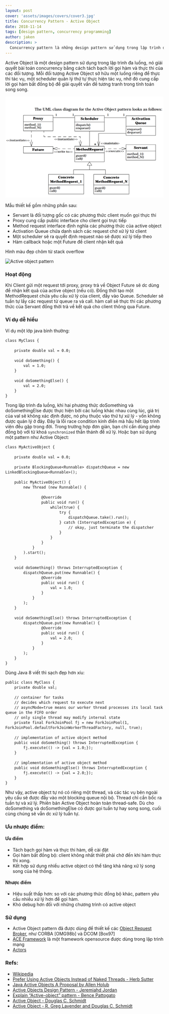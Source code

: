 ```yaml
---
layout: post
cover: 'assets/images/covers/cover3.jpg'
title: Concurrency Pattern - Active Object
date: 2018-11-14
tags: [design pattern, concurrency programming]
author: jaken
description: >
  Concurrency pattern là những design pattern sử dụng trong lập trình đa luồng.
---
```


Active Object là một design pattern sử dụng trong lập trình đa luồng, nó giải quyết bài toán concurrency bằng cách tách bạch lời gọi hàm và thực thi của các đối tượng. Mỗi đối tượng Active Object sở hữu một luồng riêng để thực thi tác vụ, một scheduler quản lý thứ tự thực hiện tác vụ, nhờ đó cung cấp lời gọi hàm bất đồng bộ để giải quyết vấn đề tương tranh trong tính toán song song.

![UML tu act-obj cua Douglas C. Schmidt](/assets/images/posts/2018-11-14/act-obj-DouglasCSchmidt.png)


Mẫu thiết kế gồm những phần sau:

- Servant là đối tượng gốc có các phương thức client muốn gọi thực thi
- Proxy cung cấp public interface cho client gọi trực tiếp 
- Method request interface định nghĩa các phương thức của active object
- Activation Queue chứa danh sách các request chờ xử lý từ client
- Một scheduler sẽ ra quyết định request nào sẽ được xử lý tiếp theo
- Hàm callback hoặc một Future để client nhận kết quả

Hình màu đẹp chôm từ stack overflow

![Active object pattern](https://i.stack.imgur.com/bLo5h.gif)


### Hoạt động 
Khi Client gửi một request tới proxy, proxy trả về Object Future sẽ dc dùng để nhận kết quả của active object (nếu có). Đồng thời tạo một MethodRequest chứa yêu cầu xử lý của client, đẩy vào Queue. Scheduler sẽ tuần tự lấy các request từ queue ra và call. hàm call sẽ thực thi các phương thức của Servant đồng thời trả về kết quả cho client thông qua Future.

### Ví dụ dễ hiểu 
Ví dụ một lớp java bình thường:
```
class MyClass {

    private double val = 0.0;
    
    void doSomething() {
        val = 1.0;
    }

    void doSomethingElse() {
        val = 2.0;
    }
}
```

Trong lập trình đa luồng, khi hai phương thức doSomething và doSomethingElse được thực hiện bởi các luồng khác nhau cùng lúc, giá trị của val sẽ không xác định được, nó phụ thuộc vào thứ tự xử lý - vốn không được quản lý ở đây. Đây là lỗi race condition kinh điển mà hầu hết lập trình viên đều gặp trong đời. Trong trường hợp đơn giản, bạn chỉ cần dùng phép đồng bộ với từ khoá `synchronized` thần thánh để xử lý. Hoặc bạn sử dụng một pattern như Active Object:
```
class MyActiveObject {

    private double val = 0.0;

    private BlockingQueue<Runnable> dispatchQueue = new LinkedBlockingQueue<Runnable>();

    public MyActiveObject() {
        new Thread (new Runnable() {
                    
                @Override
                public void run() {
                    while(true) {
                        try {
                            dispatchQueue.take().run();
                        } catch (InterruptedException e) {   
                            // okay, just terminate the dispatcher
                        }
                    }
                }
            }
        ).start();
    }

    void doSomething() throws InterruptedException {
        dispatchQueue.put(new Runnable() {
                @Override
                public void run() { 
                    val = 1.0; 
                }
            }
        );
    }

    void doSomethingElse() throws InterruptedException {
        dispatchQueue.put(new Runnable() {
                @Override
                public void run() { 
                    val = 2.0; 
                }
            }
        );
    }
}
```

Dùng Java 8 viết thì sạch đẹp hơn xíu:

```
public class MyClass {
    private double val; 
    
    // container for tasks
    // decides which request to execute next 
    // asyncMode=true means our worker thread processes its local task queue in the FIFO order 
    // only single thread may modify internal state
    private final ForkJoinPool fj = new ForkJoinPool(1, ForkJoinPool.defaultForkJoinWorkerThreadFactory, null, true);
    
    // implementation of active object method
    public void doSomething() throws InterruptedException {
        fj.execute(() -> {val = 1.0;});
    }
 
    // implementation of active object method
    public void doSomethingElse() throws InterruptedException {
        fj.execute(() -> {val = 2.0;});
    }
}
```

Như vậy, active object tự nó có riêng một thread, và các tác vụ bên ngoài yêu cầu sẽ được đẩy vào một blocking queue nội bộ. Thread chỉ cần bốc ra tuần tự và xử lý. Phiên bản Active Object hoàn toàn thread-safe. Dù cho doSomething và doSomethingElse có được gọi tuần tự hay song song, cuối cùng chúng sẽ vẫn dc xử lý tuần tự.

### Ưu nhược điểm:

#### Ưu điểm
* Tách bạch gọi hàm và thực thi hàm, dễ cài đặt
* Gọi hàm bất đồng bộ: client không nhất thiết phải chờ đến khi hàm thực thi xong.
* Kết hợp sử dụng nhiều active object có thể tăng khả năng xử lý song song của hệ thống.

#### Nhược điểm
* Hiệu suất thấp hơn: so với các phương thức đồng bộ khác, pattern yêu cầu nhiều xử lý hơn để gọi hàm.
* Khó debug hơn đối với những chương trình có active object 

### Sử dụng

* Active Object pattern đã được dùng để thiết kế các [Object Request Broker](https://en.wikipedia.org/wiki/Object_request_broker), như CORBA
[OMG98b] và DCOM [Box97]
* [ACE Framework](https://en.wikipedia.org/wiki/Adaptive_Communication_Environment) là một framework opensource được dùng trong lập trình mạng
* [Actors](https://en.wikipedia.org/wiki/Actor_model)


### Refs:

* [Wikipedia](https://en.wikipedia.org/wiki/Active_object)
* [Prefer Using Active Objects Instead of Naked Threads - Herb Sutter](http://www.drdobbs.com/parallel/prefer-using-active-objects-instead-of-n/225700095)
* [Java Active Objects A Proposal by Allen Holub](https://pragprog.com/magazines/2013-05/java-active-objects)
* [Active Objects Design Pattern - Jeremiahd Jordan](https://www.slideshare.net/jeremiahdjordan/active-object-design-pattern)
* [Explain “Active-object” pattern - Bence Pattogato](https://stackoverflow.com/questions/41676343/explain-active-object-pattern)
* [Active Object -  Douglas C. Schmidt](http://www.laputan.org/pub/sag/act-obj.pdf)
* [Active Object - R. Greg Lavender and Douglas C. Schmidt](https://www.dre.vanderbilt.edu/~schmidt/PDF/Active-Objects.pdf)